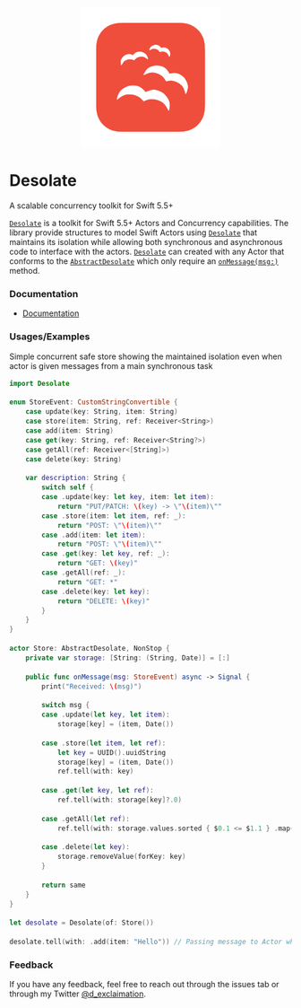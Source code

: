 <p align="center">
<img src="./icon.png" width="250" />
</p>


# Desolate

A scalable concurrency toolkit for Swift 5.5+

[`Desolate`](https://github.com/d-exclaimation/desolate) is a toolkit for Swift 5.5+ Actors and Concurrency capabilities. The library provide structures to model Swift Actors using [`Desolate`](https://github.com/d-exclaimation/desolate) that maintains its isolation while allowing both synchronous and asynchronous code to interface with the actors. [`Desolate`](https://github.com/d-exclaimation/desolate) can created with any Actor that conforms to the [`AbstractDesolate`](https://github.com/d-exclaimation/desolate/blob/main/Sources/Desolate/AbstractDesolate.swift) which only require an [`onMessage(msg:)`](https://github.com/d-exclaimation/desolate/blob/ded95df2beba461bc4d426ecc5d2b11162f16c13/Sources/Desolate/AbstractDesolate.swift#L23) method.

### Documentation

- [Documentation](https://swift-desolate.netlify.app/documentation/desolate)

### Usages/Examples

Simple concurrent safe store showing the maintained isolation even when actor is given messages from a main synchronous task
```swift
import Desolate

enum StoreEvent: CustomStringConvertible {
    case update(key: String, item: String)
    case store(item: String, ref: Receiver<String>)
    case add(item: String)
    case get(key: String, ref: Receiver<String?>)
    case getAll(ref: Receiver<[String]>)
    case delete(key: String)

    var description: String {
        switch self {
        case .update(key: let key, item: let item):
            return "PUT/PATCH: \(key) -> \"\(item)\""
        case .store(item: let item, ref: _):
            return "POST: \"\(item)\""
        case .add(item: let item):
            return "POST: \"\(item)\""    
        case .get(key: let key, ref: _):
            return "GET: \(key)"
        case .getAll(ref: _):
            return "GET: *"
        case .delete(key: let key):
            return "DELETE: \(key)"
        }
    }
}

actor Store: AbstractDesolate, NonStop {
    private var storage: [String: (String, Date)] = [:]

    public func onMessage(msg: StoreEvent) async -> Signal {
        print("Received: \(msg)")

        switch msg {
        case .update(let key, let item):
            storage[key] = (item, Date())

        case .store(let item, let ref):
            let key = UUID().uuidString
            storage[key] = (item, Date())
            ref.tell(with: key)

        case .get(let key, let ref):
            ref.tell(with: storage[key]?.0)

        case .getAll(let ref):
            ref.tell(with: storage.values.sorted { $0.1 <= $1.1 } .map{ $0.0 })

        case .delete(let key):
            storage.removeValue(forKey: key)
        }

        return same
    }
}

let desolate = Desolate(of: Store())

desolate.tell(with: .add(item: "Hello")) // Passing message to Actor while maintaining actor-isolation
```

### Feedback

If you have any feedback, feel free to reach out through the issues tab or through my
Twitter [@d_exclaimation](https://twitter.com/d_exclaimation).
